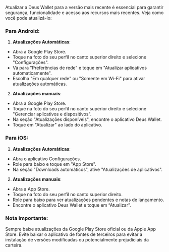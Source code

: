 Atualizar a Deus Wallet para a versão mais recente é essencial para garantir segurança, funcionalidade e acesso aos recursos mais recentes. Veja como você pode atualizá-lo:

### Para Android:
1. **Atualizações Automáticas**:
 - Abra a Google Play Store.
 - Toque na foto do seu perfil no canto superior direito e selecione "Configurações".
 - Vá para "Preferências de rede" e toque em "Atualizar aplicativos automaticamente".
 - Escolha "Em qualquer rede" ou "Somente em Wi-Fi" para ativar atualizações automáticas.

2. **Atualizações manuais**:
 - Abra a Google Play Store.
 - Toque na foto do seu perfil no canto superior direito e selecione "Gerenciar aplicativos e dispositivos".
 - Na seção "Atualizações disponíveis", encontre o aplicativo Deus Wallet.
 - Toque em "Atualizar" ao lado do aplicativo.

### Para iOS:
1. **Atualizações Automáticas**:
 - Abra o aplicativo Configurações.
 - Role para baixo e toque em "App Store".
 - Na seção "Downloads automáticos", ative "Atualizações de aplicativos".

2. **Atualizações manuais**:
 - Abra a App Store.
 - Toque na foto do seu perfil no canto superior direito.
 - Role para baixo para ver atualizações pendentes e notas de lançamento.
 - Encontre o aplicativo Deus Wallet e toque em “Atualizar”.

### Nota importante:
Sempre baixe atualizações da Google Play Store oficial ou da Apple App Store. Evite baixar o aplicativo de fontes de terceiros para evitar a instalação de versões modificadas ou potencialmente prejudiciais da carteira.